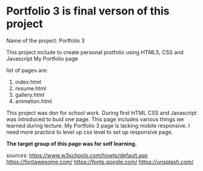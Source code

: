# Portfolio 3 is final verson of this project

Name of the project: Portfolio 3

This project include to create personal protfolio using HTML5, CSS and Javascript
My Portfolio page

list of pages are:

1. index.html
2. resume.html
3. gallery.html
4. animation.html

This project was don for school work. During first HTML CSS and Javascript was introduced to buid one page. This page includes various things we learned during lecture.
My Portfolio 3 page is lacking mobile responsive. I need more practice to level up css level to set up responsive page.

**The target group of this page was for self learning.**

_sources:_
https://www.w3schools.com/howto/default.asp
https://fontawesome.com/
https://fonts.google.com/
https://unsplash.com/

